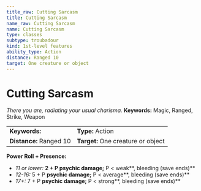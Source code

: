 ```yaml
---
title_raw: Cutting Sarcasm
title: Cutting Sarcasm
name_raw: Cutting Sarcasm
name: Cutting Sarcasm
type: classes
subtype: troubadour
kind: 1st-level features
ability_type: Action
distance: Ranged 10
target: One creature or object
---
```


# Cutting Sarcasm

*There you are, radiating your usual charisma.* **Keywords:** Magic, Ranged, Strike, Weapon

|                         |                                    |
| :---------------------- | :--------------------------------- |
| **Keywords:**           | **Type:** Action                   |
| **Distance:** Ranged 10 | **Target:** One creature or object |

**Power Roll + Presence:**

- *11 or lower:* **2 + P psychic damage;** P \< weak\*\*, bleeding (save ends)\*\*
- *12-16:* 5 + P **psychic damage;** P \< average\*\*, bleeding (save ends)\*\*
- *17+:* 7 + P **psychic damage;** P \< strong\*\*, bleeding (save ends)\*\*
